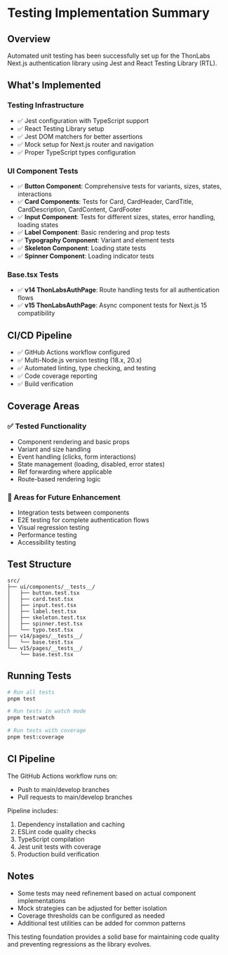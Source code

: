 # Testing Implementation Summary

## Overview
Automated unit testing has been successfully set up for the ThonLabs Next.js authentication library using Jest and React Testing Library (RTL).

## What's Implemented

### Testing Infrastructure
- ✅ Jest configuration with TypeScript support
- ✅ React Testing Library setup
- ✅ Jest DOM matchers for better assertions
- ✅ Mock setup for Next.js router and navigation
- ✅ Proper TypeScript types configuration

### UI Component Tests
- ✅ **Button Component**: Comprehensive tests for variants, sizes, states, interactions
- ✅ **Card Components**: Tests for Card, CardHeader, CardTitle, CardDescription, CardContent, CardFooter
- ✅ **Input Component**: Tests for different sizes, states, error handling, loading states
- ✅ **Label Component**: Basic rendering and prop tests
- ✅ **Typography Component**: Variant and element tests
- ✅ **Skeleton Component**: Loading state tests
- ✅ **Spinner Component**: Loading indicator tests

### Base.tsx Tests
- ✅ **v14 ThonLabsAuthPage**: Route handling tests for all authentication flows
- ✅ **v15 ThonLabsAuthPage**: Async component tests for Next.js 15 compatibility

## CI/CD Pipeline
- ✅ GitHub Actions workflow configured
- ✅ Multi-Node.js version testing (18.x, 20.x)
- ✅ Automated linting, type checking, and testing
- ✅ Code coverage reporting
- ✅ Build verification

## Coverage Areas

### ✅ Tested Functionality
- Component rendering and basic props
- Variant and size handling
- Event handling (clicks, form interactions)
- State management (loading, disabled, error states)
- Ref forwarding where applicable
- Route-based rendering logic

### 🔄 Areas for Future Enhancement
- Integration tests between components
- E2E testing for complete authentication flows
- Visual regression testing
- Performance testing
- Accessibility testing

## Test Structure
```
src/
├── ui/components/__tests__/
│   ├── button.test.tsx
│   ├── card.test.tsx
│   ├── input.test.tsx
│   ├── label.test.tsx
│   ├── skeleton.test.tsx
│   ├── spinner.test.tsx
│   └── typo.test.tsx
├── v14/pages/__tests__/
│   └── base.test.tsx
└── v15/pages/__tests__/
    └── base.test.tsx
```

## Running Tests
```bash
# Run all tests
pnpm test

# Run tests in watch mode
pnpm test:watch

# Run tests with coverage
pnpm test:coverage
```

## CI Pipeline
The GitHub Actions workflow runs on:
- Push to main/develop branches
- Pull requests to main/develop branches

Pipeline includes:
1. Dependency installation and caching
2. ESLint code quality checks
3. TypeScript compilation
4. Jest unit tests with coverage
5. Production build verification

## Notes
- Some tests may need refinement based on actual component implementations
- Mock strategies can be adjusted for better isolation
- Coverage thresholds can be configured as needed
- Additional test utilities can be added for common patterns

This testing foundation provides a solid base for maintaining code quality and preventing regressions as the library evolves.